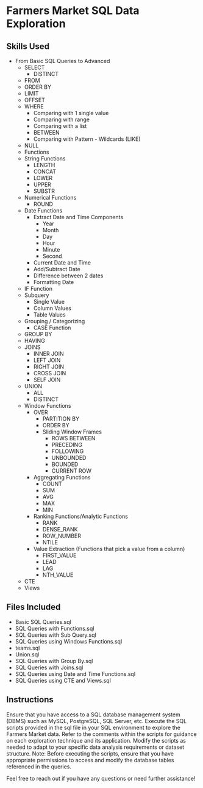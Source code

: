 # Farmers Market SQL Data Exploration

## Skills Used
 
* From Basic SQL Queries to Advanced 
    * SELECT
        * DISTINCT
    * FROM
    * ORDER BY
    * LIMIT
    * OFFSET
    * WHERE
        * Comparing with 1 single value
        * Comparing with range
        * Comparing with a list
        * BETWEEN
        * Comparing with Pattern - Wildcards (LIKE)
    * NULL 
    * Functions
    * String Functions
        * LENGTH
        * CONCAT
        * LOWER
        * UPPER
        * SUBSTR
    * Numerical Functions
        * ROUND
    * Date Functions
        * Extract Date and Time Components
            * Year
            * Month
            * Day
            * Hour
            * Minute
            * Second
        * Current Date and Time
        * Add/Subtract Date
        * Difference between 2 dates
        * Formatting Date
    * IF Function
    * Subquery
        * Single Value
        * Column Values
        * Table Values
    * Grouping / Categorizing
        * CASE Function
    * GROUP BY
    * HAVING
    * JOINS
        * INNER JOIN
        * LEFT JOIN
        * RIGHT JOIN
        * CROSS JOIN
        * SELF JOIN
    * UNION
        * ALL
        * DISTINCT
    * Window Functions
        * OVER
            * PARTITION BY
            * ORDER BY
            * Sliding Window Frames
                * ROWS BETWEEN
                * PRECEDING
                * FOLLOWING
                * UNBOUNDED
                * BOUNDED
                * CURRENT ROW
        * Aggregating Functions
            * COUNT
            * SUM
            * AVG
            * MAX
            * MIN
        * Ranking Functions/Analytic Functions
            * RANK
            * DENSE_RANK
            * ROW_NUMBER
            * NTILE
        * Value Extraction (Functions that pick a value from a column)
            * FIRST_VALUE
            * LEAD
            * LAG
            * NTH_VALUE
    * CTE
    * Views

    
        

## Files Included

* Basic SQL Queries.sql
* SQL Queries with Functions.sql
* SQL Queries with Sub Query.sql
* SQL Queries using Windows Functions.sql
* teams.sql
* Union.sql
* SQL Queries with Group By.sql
* SQL Queries with Joins.sql
* SQL Queries using Date and Time Functions.sql
* SQL Queries using CTE and Views.sql

## Instructions

Ensure that you have access to a SQL database management system (DBMS) such as MySQL, PostgreSQL, SQL Server, etc. Execute the SQL scripts provided in the sql file in your SQL environment to explore the Farmers Market data. Refer to the comments within the scripts for guidance on each exploration technique and its application. Modify the scripts as needed to adapt to your specific data analysis requirements or dataset structure. Note: Before executing the scripts, ensure that you have appropriate permissions to access and modify the database tables referenced in the queries.

Feel free to reach out if you have any questions or need further assistance!